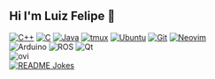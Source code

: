 ## Hi I'm Luiz Felipe 👋
[![C++](https://img.shields.io/badge/C++-%2300599C.svg?logo=c%2B%2B&logoColor=white)](#) [![C](https://img.shields.io/badge/C-00599C?logo=c&logoColor=white)](#) [![Java](https://img.shields.io/badge/Java-%23ED8B00.svg?logo=openjdk&logoColor=white)](#)
[![tmux](https://img.shields.io/badge/tmux-1BB91F?logo=tmux&logoColor=fff)](#)
[![Ubuntu](https://img.shields.io/badge/Ubuntu-E95420?logo=ubuntu&logoColor=white)](#)
[![Git](https://img.shields.io/badge/Git-F05032?logo=git&logoColor=fff)](#)
[![Neovim](https://img.shields.io/badge/Neovim-57A143?logo=neovim&logoColor=fff)](#)
<br>
![Arduino](https://img.shields.io/badge/-Arduino-00979D?style=for-the-badge&logo=Arduino&logoColor=white)
![ROS](https://img.shields.io/badge/ros-%230A0FF9.svg?style=for-the-badge&logo=ros&logoColor=white)
![Qt](https://img.shields.io/badge/Qt-%23217346.svg?style=for-the-badge&logo=Qt&logoColor=white)
<br>
<img src="https://github-readme-stats.vercel.app/api/top-langs?username=LuizFelipeOliver&show_icons=true&locale=en&layout=compact&theme=chartreuse-dark" alt="ovi" />
<br>
<a href="https://readme-jokes.vercel.app"><img align="center" src="https://readme-jokes.vercel.app/api" alt="README Jokes"></a>

<!--
**LuizFelipeOliver/LuizFelipeOliver** is a ✨ _special_ ✨ repository because its `README.md` (this file) appears on your GitHub profile.

Here are some ideas to get you started:

- 🔭 I’m currently working on ...
- 🌱 I’m currently learning ...
- 👯 I’m looking to collaborate on ...
- 🤔 I’m looking for help with ...
- 💬 Ask me about ...
- 📫 How to reach me: ...
- 😄 Pronouns: ...
- ⚡ Fun fact: ...
-->
